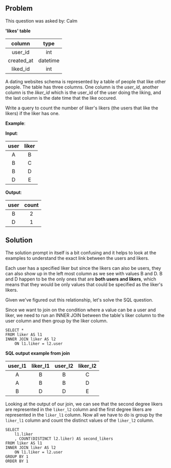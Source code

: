 ## Problem
This question was asked by: Calm

**'likes' table**

|   column   |   type   |
|:----------:|:--------:|
|   user_id  |    int   |
| created_at | datetime |
|  liked_id  |    int   |

A dating websites schema is represented by a table of people that like other people. The table has three columns. One column is the *user_id*, another column is the *liker_id* which is the user_id of the user doing the liking, and the last column is the date time that the like occured.

Write a query to count the number of liker's likers (the users that like the likers) if the liker has one.

**Example**:

**Input**:

| user | liker |
|:----:|:-----:|
|   A  |   B   |
|   B  |   C   |
|   B  |   D   |
|   D  |   E   |

**Output**:

| user | count |
|:----:|:-----:|
|   B  |   2   |
|   D  |   1   |

## Solution
The solution prompt in itself is a bit confusing and it helps to look at the examples to understand the exact link between the users and likers.

Each user has a specified liker but since the likers can also be users, they can also show up in the left most column as we see with values B and D. B and D happen to be the only ones that are **both users and likers**, which means that they would be only values that could be specified as the liker's likers.

Given we've figured out this relationship, let's solve the SQL question.

Since we want to join on the condition where a value can be a user and liker, we need to run an INNER JOIN between the table's liker column to the user column and then group by the liker column.

```
SELECT *
FROM liker AS l1
INNER JOIN liker AS l2
    ON l1.liker = l2.user
```

**SQL output example from join**

| user_l1 | liker_l1 | user_l2 | liker_l2 |
|:-------:|:--------:|:-------:|:--------:|
|    A    |     B    |    B    |     C    |
|    A    |     B    |    B    |     D    |
|    B    |     D    |    D    |     E    |

Looking at the output of our join, we can see that the second degree likers are represented in the `liker_l2` column and the first degree likers are represented in the `liker_l1` column. Now all we have to do is group by the `liker_l1` column and count the distinct values of the `liker_l2` column.

```
SELECT
    l1.liker
    , COUNT(DISTINCT l2.liker) AS second_likers
FROM liker AS l1
INNER JOIN liker AS l2
    ON l1.liker = l2.user
GROUP BY 1
ORDER BY 1
```
